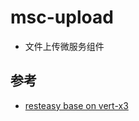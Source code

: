 # msc-upload
- 文件上传微服务组件

## 参考
- [resteasy base on vert-x3](https://github.com/vert-x3/vertx-examples/tree/master/resteasy-examples)